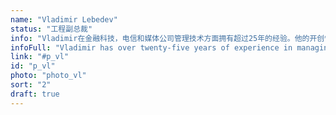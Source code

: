 ```yaml
---
name: "Vladimir Lebedev"
status: "工程副总裁"
info: "Vladimir在金融科技，电信和媒体公司管理技术方面拥有超过25年的经验。他的开创性成就包括在前苏联创建第一个FidoNet节点，在俄罗斯使用非对称密钥密码术的第一个远程银行应用程序，以及西西伯利亚的第一个ISP系统。"
infoFull: "Vladimir has over twenty-five years of experience in managing technology in fintech, telecom, and media companies. His pioneering credits include creating the first FidoNet node in Soviet Union, the first remote banking application using asymmetric keys cryptography in Russia, and the first ISP in Western Siberia. Vladimir was CTO of the Russian stock exchange, where he created its trading system and network infrastructure. Vladimir has held executive roles at VEON (a telecom company with over two hundred millions subscribers), Sberbank (the biggest bank in Eastern Europe), Moscow City Telephone Network, Orange Business Services, Lucent Technologies, and Mail.Ru Group (the biggest Internet-media company in Russia). Over his career, he has led and successfully delivered many cutting-edge projects, in addition to launching his own companies, CPM and Cybertonica."
link: "#p_vl"
id: "p_vl"
photo: "photo_vl"
sort: "2"
draft: true
---
```

